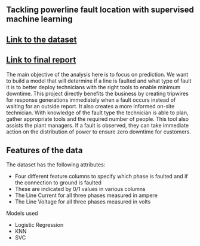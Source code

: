 ## Tackling powerline fault location with supervised machine learning
## [Link to the dataset](https://www.kaggle.com/datasets/esathyaprakash/electrical-fault-detection-and-classification)

## [Link to final report](https://docs.google.com/document/d/1mjoQEIyxzc1QiHSIAmltiGrD6pOn2O9eqoP4XNtfSpE/edit?usp=sharing)


The main objective of the analysis here is to focus on prediction. We want to build a model that will determine if a line is faulted and what type of fault it is to better deploy technicians with the right tools to enable minimum downtime.
This project directly benefits the business by creating tripwires for response generations immediately when a fault occurs instead of waiting for an outside report.
It also creates a more informed on-site technician. With knowledge of the fault type the technician is able to plan, gather appropriate tools and the required number of people. This tool also assists the plant managers. If a fault is observed, they can take immediate action on the distribution of power to ensure zero downtime for customers.

## Features of the data
The dataset has the following attributes:
- Four different feature columns to specify which phase is faulted and if the connection to ground is faulted 
- These are indicated by 0/1 values in various columns
- The Line Current for all three phases measured in ampere
- The Line Voltage for all three phases measured in volts


Models used
- Logistic Regression
- KNN
- SVC